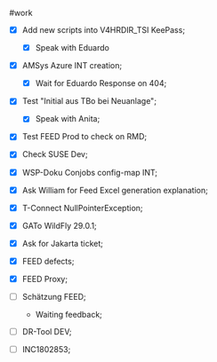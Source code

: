 #work 

- [x] Add new scripts into V4HRDIR_TSI KeePass; 
	- [x] Speak with Eduardo
- [x] AMSys Azure INT creation;
	- [x] Wait for Eduardo Response on 404;
- [x] Test "Initial aus TBo bei Neuanlage";
	- [x] Speak with Anita;
- [x] Test FEED Prod to check on RMD;
- [x] Check SUSE Dev;
- [x] WSP-Doku Conjobs config-map INT;
- [x] Ask William for Feed Excel generation explanation;
- [x] T-Connect NullPointerException;
- [x] GATo WildFly 29.0.1;
- [x] Ask for Jakarta ticket;


- [x] FEED defects;
- [x] FEED Proxy;
- [ ] Schätzung FEED;
	* Waiting feedback; 
- [ ] DR-Tool DEV;
- [ ] INC1802853;